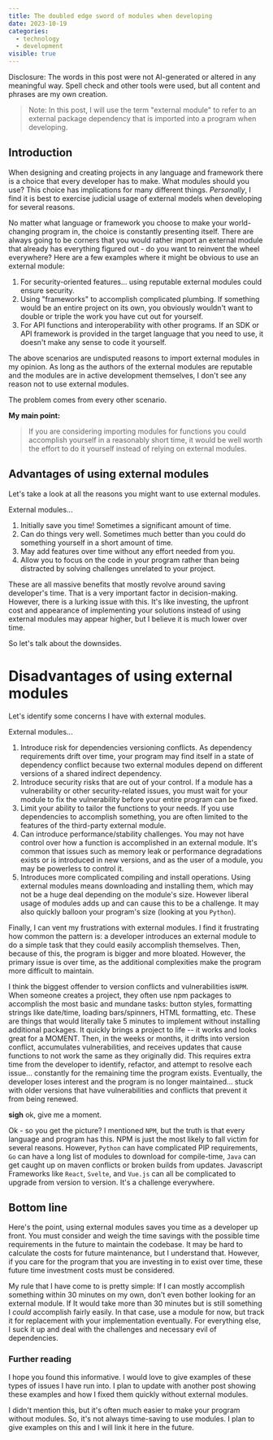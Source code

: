 ```yaml
---
title: The doubled edge sword of modules when developing
date: 2023-10-19
categories:
  - technology
  - development
visible: true
---
```


Disclosure: The words in this post were not AI-generated or altered in any meaningful way. Spell check and other tools were used, but all content and phrases are my own creation.

> Note: In this post, I will use the term "external module" to refer to an
external package dependency that is imported into a program when developing.

## Introduction

When designing and creating projects in any language and framework there is a
choice that every developer has to make. What modules should you use? This
choice has implications for many different things. *Personally*, I find it is
best to exercise judicial usage of external models when developing for several
reasons.

No matter what language or framework you choose to make your world-changing
program in, the choice is constantly presenting itself. There are always going
to be corners that you would rather import an external module that already has
everything figured out - do you want to reinvent the wheel everywhere? Here are
a few examples where it might be obvious to use an external module:

1. For security-oriented features... using reputable external modules could
   ensure security.
2. Using "frameworks" to accomplish complicated plumbing. If something would be
   an entire project on its own, you obviously wouldn't want to double or triple
   the work you have cut out for yourself.
3. For API functions and interoperability with other programs. If an SDK or API
   framework is provided in the target language that you need to use, it doesn't
   make any sense to code it yourself.

The above scenarios are undisputed reasons to import external modules in my
opinion. As long as the authors of the external modules are reputable and the
modules are in active development themselves, I don't see any reason not to use
external modules.

The problem comes from every other scenario.

**My main point:**
> If you are considering importing modules for functions you could accomplish
yourself in a reasonably short time, it would be well worth the effort to do it
yourself instead of relying on external modules.

## Advantages of using external modules

Let's take a look at all the reasons you might want to use external modules.

External modules...

1. Initially save you time! Sometimes a significant amount of time.
2. Can do things very well. Sometimes much better than you could do something
   yourself in a short amount of time.
3. May add features over time without any effort needed from you.
4. Allow you to focus on the code in your program rather than being distracted
   by solving challenges unrelated to your project.

These are all massive benefits that mostly revolve around saving developer's
time. That is a very important factor in decision-making. However, there is a
lurking issue with this. It's like investing, the upfront cost and appearance of
implementing your solutions instead of using external modules may appear higher,
but I believe it is much lower over time.

So let's talk about the downsides.

# Disadvantages of using external modules

Let's identify some concerns I have with external modules.

External modules...

1. Introduce risk for dependencies versioning conflicts. As dependency
   requirements drift over time, your program may find itself in a state of
   dependency conflict because two external modules depend on different versions
   of a shared indirect dependency.
2. Introduce security risks that are out of your control. If a module has a
   vulnerability or other security-related issues, you must wait for your module
   to fix the vulnerability before your entire program can be fixed.
3. Limit your ability to tailor the functions to your needs. If you use
   dependencies to accomplish something, you are often limited to the features
   of the third-party external module.
4. Can introduce performance/stability challenges. You may not have control over
   how a function is accomplished in an external module. It's common that issues
   such as memory leak or performance degradations exists or is introduced in
   new versions, and as the user of a module, you may be powerless to control
   it.
5. Introduces more complicated compiling and install operations. Using external
   modules means downloading and installing them, which may not be a huge deal
   depending on the module's size. However liberal usage of modules adds up and
   can cause this to be a challenge. It may also quickly balloon your program's
   size (looking at you `Python`).

Finally, I can vent my frustrations with external modules. I find it frustrating
how common the pattern is: a developer introduces an external module to do a
simple task that they could easily accomplish themselves. Then, because of this,
the program is bigger and more bloated. However, the primary issue is over time,
as the additional complexities make the program more difficult to maintain.

I think the biggest offender to version conflicts and vulnerabilities is`NPM`.
When someone creates a project, they often use npm packages to accomplish the
most basic and mundane tasks: button styles, formatting strings like date/time,
loading bars/spinners, HTML formatting, etc. These are things that would
literally take 5 minutes to implement without installing additional packages. It
quickly brings a project to life -- it works and looks great for a MOMENT. Then,
in the weeks or months, it drifts into version conflict, accumulates
vulnerabilities, and receives updates that cause functions to not work the same
as they originally did. This requires extra time from the developer to identify,
refactor, and attempt to resolve each issue... constantly for the remaining time
the program exists. Eventually, the developer loses interest and the program is
no longer maintained... stuck with older versions that have vulnerabilities and
conflicts that prevent it from being renewed.

**sigh** ok, give me a moment.

Ok - so you get the picture? I mentioned `NPM`, but the truth is that every
language and program has this. NPM is just the most likely to fall victim for
several reasons. However, `Python` can have complicated PIP requirements, `Go`
can have a long list of modules to download for compile-time, `Java` can get
caught up on maven conflicts or broken builds from updates. Javascript
Frameworks like `React`, `Svelte`, and `Vue.js` can all be complicated to
upgrade from version to version. It's a challenge everywhere.

## Bottom line

Here's the point, using external modules saves you time as a developer up front.
You must consider and weigh the time savings with the possible time requirements
in the future to maintain the codebase. It may be hard to calculate the costs
for future maintenance, but I understand that. However, if you care for the
program that you are investing in to exist over time, these future time
investment costs must be considered.

My rule that I have come to is pretty simple: If I can mostly accomplish
something within 30 minutes on my own, don't even bother looking for an external
module. If It would take more than 30 minutes but is still something I *could*
accomplish fairly easily. In that case, use a module for now, but track it for
replacement with your implementation eventually. For everything else, I suck it
up and deal with the challenges and necessary evil of dependencies.

### Further reading

I hope you found this informative. I would love to give examples of these types
of issues I have run into. I plan to update with another post showing these
examples and how I fixed them quickly without external modules.

I didn't mention this, but it's often much easier to make your program without
modules. So, it's not always time-saving to use modules. I plan to give examples
on this and I will link it here in the future.
